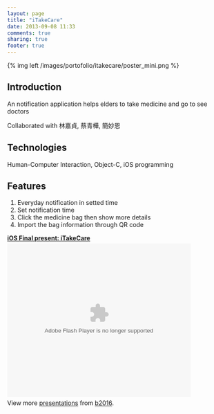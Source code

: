 ```yaml
---
layout: page
title: "iTakeCare"
date: 2013-09-08 11:33
comments: true
sharing: true
footer: true
---
```


{% img left /images/portofolio/itakecare/poster_mini.png %}

## Introduction 

An notification application helps elders to take medicine and go to see doctors

Collaborated with 林嘉貞, 蔡青樺, 簡妙恩

## Technologies

  Human-Computer Interaction, Object-C, iOS programming

## Features

1. Everyday notification in setted time 
2. Set notification time
3. Click the medicine bag then show more details
4. Import the bag information through QR code

<p></p>

<div id="__ss_10590967" style="width: 425px;"><strong style="display: block; margin: 12px 0 4px;"><a title="iOS Final present: iTakeCare" href="http://www.slideshare.net/b2016/ios-final-present-itakecare">iOS Final present: iTakeCare</a></strong><object id="__sse10590967" width="425" height="355" classid="clsid:d27cdb6e-ae6d-11cf-96b8-444553540000" codebase="http://download.macromedia.com/pub/shockwave/cabs/flash/swflash.cab#version=6,0,40,0"><param name="allowFullScreen" value="true" /><param name="allowScriptAccess" value="always" /><param name="wmode" value="transparent" /><param name="src" value="http://static.slidesharecdn.com/swf/ssplayer2.swf?doc=finalpresent-111214093609-phpapp01&amp;stripped_title=ios-final-present-itakecare&amp;userName=b2016" /><param name="allowscriptaccess" value="always" /><param name="allowfullscreen" value="true" /><embed id="__sse10590967" width="425" height="355" type="application/x-shockwave-flash" src="http://static.slidesharecdn.com/swf/ssplayer2.swf?doc=finalpresent-111214093609-phpapp01&amp;stripped_title=ios-final-present-itakecare&amp;userName=b2016" allowFullScreen="true" allowScriptAccess="always" wmode="transparent" allowscriptaccess="always" allowfullscreen="true" /></object>
<div style="padding: 5px 0 12px;">View more <a href="http://www.slideshare.net/">presentations</a> from <a href="http://www.slideshare.net/b2016">b2016</a>.</div>
</div>